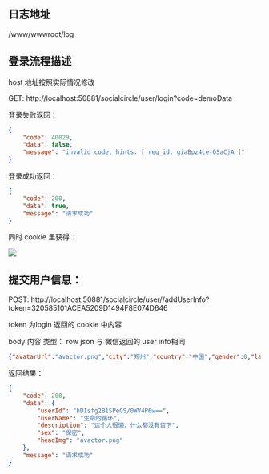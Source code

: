 ## 日志地址

/www/wwwroot/log

## 登录流程描述

host 地址按照实际情况修改

GET: http://localhost:50881/socialcircle/user/login?code=demoData

登录失败返回：

```json
{
    "code": 40029,
    "data": false,
    "message": "invalid code, hints: [ req_id: giaBpz4ce-OSaCjA ]"
}
```

登录成功返回：

```json
{
    "code": 200,
    "data": true,
    "message": "请求成功"
}
```

同时 cookie 里获得：

![](https://gitee.com/gaoxiang15125/pictureBed/raw/master/img/登录成功返回示例.png)

## 提交用户信息：

POST: http://localhost:50881/socialcircle/user//addUserInfo?token=320585101ACEA5209D1494F8E074D646

token 为login 返回的 cookie 中内容

body 内容 类型： row json   与 微信返回的 user info相同

```json
{"avatarUrl":"avactor.png","city":"郑州","country":"中国","gender":0,"language":"简体中文","nickName":"生命的循环","province":"河南"}
```

返回结果：

```json
{
    "code": 200,
    "data": {
        "userId": "hDIsfg2B1SPeGS/0WV4P6w==",
        "userName": "生命的循环",
        "description": "这个人很懒，什么都没有留下",
        "sex": "保密",
        "headImg": "avactor.png"
    },
    "message": "请求成功"
}
```

